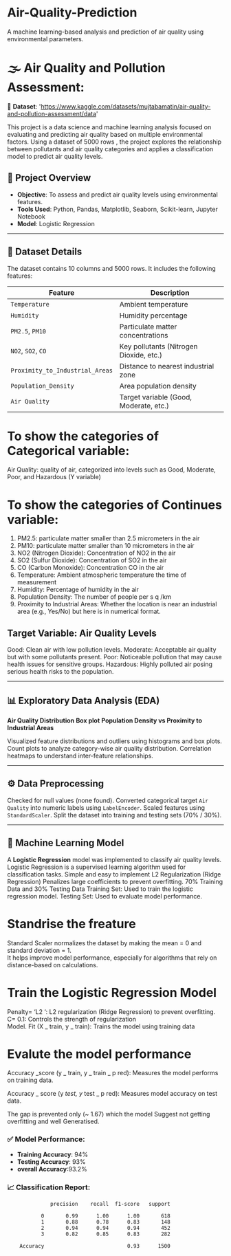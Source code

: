 # Air-Quality-Prediction
A machine learning-based analysis and prediction of air quality using environmental parameters.

# 🌫️ Air Quality and Pollution Assessment:
📄 **Dataset**: 'https://www.kaggle.com/datasets/mujtabamatin/air-quality-and-pollution-assessment/data'

This project is a data science and machine learning analysis focused on evaluating and predicting air quality based on multiple environmental factors. Using a dataset of 5000 rows , the project explores the relationship between pollutants and air quality categories and applies a classification model to predict air quality levels.


## 📂 Project Overview

- **Objective**: To assess and predict air quality levels using environmental features.
- **Tools Used**: Python, Pandas, Matplotlib, Seaborn, Scikit-learn, Jupyter Notebook
- **Model**: Logistic Regression

---

## 🧪 Dataset Details

The dataset contains 10 columns and 5000 rows. It includes the following features:

| Feature                          | Description                                |
---------------------------------|--------------------------------------------|
| `Temperature`                   | Ambient temperature                        |
| `Humidity`                      | Humidity percentage                        |
| `PM2.5`, `PM10`                 | Particulate matter concentrations          |
| `NO2`, `SO2`, `CO`              | Key pollutants (Nitrogen Dioxide, etc.)    |
| `Proximity_to_Industrial_Areas`| Distance to nearest industrial zone        |
| `Population_Density`           | Area population density                    |
| `Air Quality`                  | Target variable (Good, Moderate, etc.)     |

# To show the categories of Categorical variable:    
Air Quality: quality of air, categorized into levels such as Good, Moderate, Poor, and 
Hazardous  (Y variable) 
 
# To show the categories of Continues variable: 
1. PM2.5: particulate matter smaller than 2.5 micrometers in the air  
2. PM10: particulate matter smaller than 10 micrometers in the air 
3. NO2 (Nitrogen Dioxide): Concentration of NO2 in the air 
4. SO2 (Sulfur Dioxide): Concentration of SO2 in the air 
5. CO (Carbon Monoxide):  Concentration CO in the air 
6. Temperature: Ambient atmospheric temperature the time of measurement 
7. Humidity: Percentage of humidity in the air 
8. Population Density: The number of people per s q /km 
9. Proximity to Industrial Areas: Whether the location is near an industrial area (e.g., 
Yes/No) but here is in numerical format.


## Target Variable: Air Quality Levels
Good: Clean air with low pollution levels.
Moderate: Acceptable air quality but with some pollutants present.
Poor: Noticeable pollution that may cause health issues for sensitive groups.
Hazardous: Highly polluted air posing serious health risks to the population.

---

## 📊 Exploratory Data Analysis (EDA)
**Air Quality Distribution**
**Box plot**
**Population Density vs Proximity to Industrial Areas**

Visualized feature distributions and outliers using histograms and box plots.
Count plots to analyze category-wise air quality distribution.
Correlation heatmaps to understand inter-feature relationships.

---

## ⚙️ Data Preprocessing
Checked for null values (none found).
Converted categorical target `Air Quality` into numeric labels using `LabelEncoder`.
Scaled features using `StandardScaler`.
Split the dataset into training and testing sets (70% / 30%).

---

## 🤖 Machine Learning Model
A **Logistic Regression** model was implemented to classify air quality levels.
Logistic Regression is a supervised learning algorithm used for classification tasks. 
Simple and easy to implement L2 Regularization (Ridge Regression) Penalizes large 
coefficients to prevent overfitting. 
70% Training Data and 30% Testing Data 
Training Set: Used to train the logistic regression model. 
Testing Set: Used to evaluate model performance.
  
# Standrise the freature
Standard Scaler normalizes the dataset by making the mean = 0 and standard deviation = 1.  
It helps improve model performance, especially for algorithms that rely on distance-based on calculations.
 
# Train the Logistic Regression Model 
Penalty= ‘L2 ‘: L2 regularization (Ridge Regression) to prevent overfitting. 
C= 0.1: Controls the strength of regularization  
Model. Fit (X _ train, y _ train): Trains the model using training data 

# Evalute the model performance ###
Accuracy _score (y _ train, y _ train _ p red): Measures   the model performs on training data. 
 
Accuracy _ score (y _test, y_ test _ p red): Measures model accuracy on   test data.  
 
The gap is prevented only (~ 1.67) which the model Suggest not getting overfitting and well Generatised.

### ✅ Model Performance:
- **Training Accuracy**: 94%
- **Testing Accuracy**: 93%
- **overall Accuracy**:93.2%

### 📈 Classification Report:
```
              precision    recall  f1-score   support

           0       0.99      1.00      1.00       618
           1       0.88      0.78      0.83       148
           2       0.94      0.94      0.94       452
           3       0.82      0.85      0.83       282

    Accuracy                           0.93      1500
